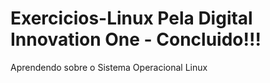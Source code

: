 # Exercicios-Linux Pela  Digital  Innovation One - Concluido!!!
Aprendendo sobre o Sistema Operacional Linux 
